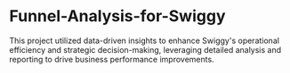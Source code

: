 # Funnel-Analysis-for-Swiggy
This project utilized data-driven insights to enhance Swiggy's operational efficiency and strategic decision-making, leveraging detailed analysis and reporting to drive business performance improvements.
